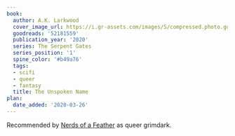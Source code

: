 ```yaml
---
book:
  author: A.K. Larkwood
  cover_image_url: https://i.gr-assets.com/images/S/compressed.photo.goodreads.com/books/1582270239l/52181559._SX318_SY475_.jpg
  goodreads: '52181559'
  publication_year: '2020'
  series: The Serpent Gates
  series_position: '1'
  spine_color: '#b49a76'
  tags:
  - scifi
  - queer
  - fantasy
  title: The Unspoken Name
plan:
  date_added: '2020-03-26'
---
```


Recommended by [Nerds of a Feather](http://www.nerds-feather.com/2020/01/microreview-book-unspoken-name-by-ak.html) as
queer grimdark.
